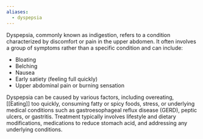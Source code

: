 ```yaml
---
aliases:
  - dyspepsia
---
```

Dyspepsia, commonly known as indigestion, refers to a condition characterized by discomfort or pain in the upper abdomen. It often involves a group of symptoms rather than a specific condition and can include:

- Bloating
- Belching
- Nausea
- Early satiety (feeling full quickly)
- Upper abdominal pain or burning sensation

Dyspepsia can be caused by various factors, including overeating, [[Eating]] too quickly, consuming fatty or spicy foods, stress, or underlying medical conditions such as gastroesophageal reflux disease (GERD), peptic ulcers, or gastritis. Treatment typically involves lifestyle and dietary modifications, medications to reduce stomach acid, and addressing any underlying conditions.